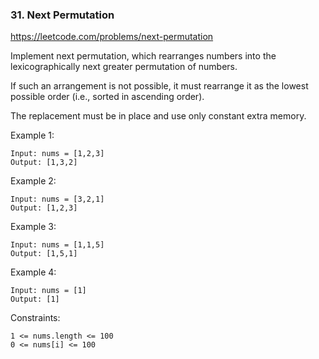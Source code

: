 ### 31. Next Permutation

https://leetcode.com/problems/next-permutation

Implement next permutation, which rearranges numbers into the lexicographically next greater permutation of numbers.

If such an arrangement is not possible, it must rearrange it as the lowest possible order (i.e., sorted in ascending order).

The replacement must be in place and use only constant extra memory.



Example 1:

    Input: nums = [1,2,3]
    Output: [1,3,2]
Example 2:

    Input: nums = [3,2,1]
    Output: [1,2,3]
Example 3:

    Input: nums = [1,1,5]
    Output: [1,5,1]
Example 4:

    Input: nums = [1]
    Output: [1]


Constraints:

    1 <= nums.length <= 100
    0 <= nums[i] <= 100
